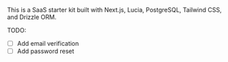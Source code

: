 This is a SaaS starter kit built with Next.js, Lucia, PostgreSQL, Tailwind CSS, and Drizzle ORM.

TODO:

- [ ] Add email verification
- [ ] Add password reset

